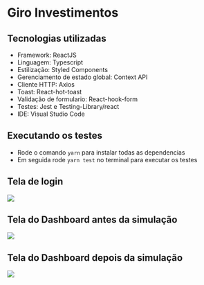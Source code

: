 # Giro Investimentos

## Tecnologias utilizadas

- Framework: ReactJS
- Linguagem: Typescript
- Estilização: Styled Components
- Gerenciamento de estado global: Context API
- Cliente HTTP: Axios
- Toast: React-hot-toast
- Validação de formulario: React-hook-form
- Testes: Jest e Testing-Library/react
- IDE: Visual Studio Code

## Executando os testes

- Rode o comando ```yarn``` para instalar todas as dependencias
- Em seguida rode ```yarn test``` no terminal para executar os testes

## Tela de login

<img src="https://i.postimg.cc/76tvTYW3/Captura-de-tela-de-2022-08-22-22-20-05.png"/>

## Tela do Dashboard antes da simulação

<img src="https://i.postimg.cc/jS0pf1ZF/Captura-de-tela-de-2022-08-22-22-21-42.png"/>

## Tela do Dashboard depois da simulação

<img src="https://uploaddeimagens.com.br/images/003/992/478/full/Captura_de_tela_de_2022-08-23_10-56-58.png?1661263261"/>
